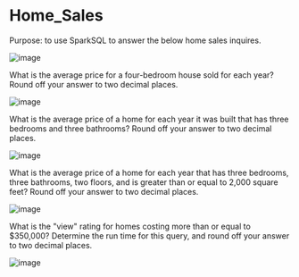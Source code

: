 # Home_Sales

Purpose: to use SparkSQL to answer the below home sales inquires.

![image](https://github.com/arf15da/Home_Sales/assets/128327124/d2485330-f15c-4241-acf0-614f718a7e0f)

What is the average price for a four-bedroom house sold for each year? Round off your answer to two decimal places.

![image](https://github.com/arf15da/Home_Sales/assets/128327124/7fdb8156-9955-44b8-94a3-6167bc65e260)

What is the average price of a home for each year it was built that has three bedrooms and three bathrooms? Round off your answer to two decimal places.

![image](https://github.com/arf15da/Home_Sales/assets/128327124/cf635f11-88d4-4e4f-bdee-4599c5cc12a5)

What is the average price of a home for each year that has three bedrooms, three bathrooms, two floors, and is greater than or equal to 2,000 square feet? Round off your answer to two decimal places.

![image](https://github.com/arf15da/Home_Sales/assets/128327124/72adee40-196a-44c4-9eca-2926bc9ede57)

What is the "view" rating for homes costing more than or equal to $350,000? Determine the run time for this query, and round off your answer to two decimal places.

![image](https://github.com/arf15da/Home_Sales/assets/128327124/55d0b9f4-cda8-40d3-8b70-6b5eda05025b)
